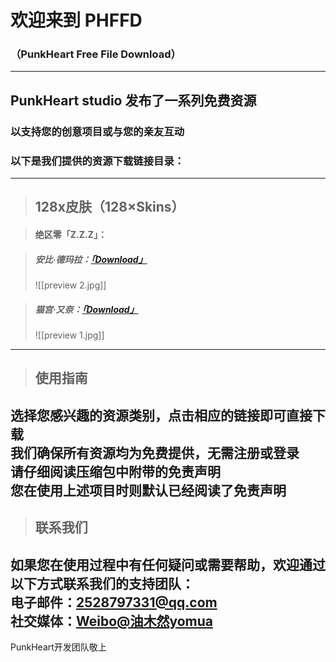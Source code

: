 
# 欢迎来到 PHFFD     
### （PunkHeart Free File Download）  
---  
## PunkHeart studio 发布了一系列免费资源
### 以支持您的创意项目或与您的亲友互动
### 以下是我们提供的资源下载链接目录：
---  

> ## 128x皮肤（128×Skins）

> #### 绝区零「Z.Z.Z」：  

> ##### 安比·德玛拉：[「Download」](http://alist.39network.cc/d/yomua/Minecraft%20FREE%20Skins/%E7%BB%9D%E5%8C%BA%E9%9B%B6%E3%80%8CZ.Z.Z%E3%80%8D/%E5%AE%89%E6%AF%94%C2%B7%E5%BE%B7%E7%8E%9B%E6%8B%89.zip?sign=pNFp36HBPHaoizhVDPFDsHKSPGdQLr8RWYHMyf3qzuM=:0)
> ![[preview 2.jpg]]
  
> ##### 猫宫·又奈：[「Download」](http://alist.39network.cc/d/yomua/Minecraft%20FREE%20Skins/绝区零「Z.Z.Z」/猫宫·又奈.zip?sign=RBmC2nm9e8EaRgHc24_rtrb8ILxlU8aZoYOaismjnvs=:0)
> ![[preview 1.jpg]]

--- 
> ## 使用指南  
选择您感兴趣的资源类别，点击相应的链接即可直接下载  
我们确保所有资源均为免费提供，无需注册或登录  
请仔细阅读压缩包中附带的免责声明  
您在使用上述项目时则默认已经阅读了免责声明  
---  

> ## 联系我们  
如果您在使用过程中有任何疑问或需要帮助，欢迎通过以下方式联系我们的支持团队：  
电子邮件：2528797331@qq.com  
社交媒体：[Weibo@油木然yomua](https://weibo.com/u/7477374871)  
---  

PunkHeart开发团队敬上